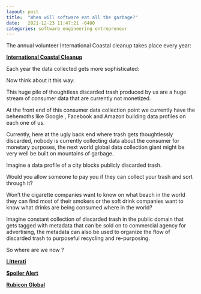 ```yaml
---
layout: post
title:  "When will software eat all the garbage?"
date:   2021-12-23 11:47:21 -0400
categories: software engineering entrepreneur
---
```


The annual volunteer International Coastal cleanup takes place every year:

**[International Coastal Cleanup](https://oceanconservancy.org/trash-free-seas/international-coastal-cleanup/)**


Each year the data collected gets more sophisticated:

Now think about it this way:

This huge pile of thoughtless discarded trash produced by us are a huge stream of consumer data that are currently not monetized.

At the front end of this consumer data collection point we currently have the behemoths like Google , Facebook 
and Amazon building data profiles on each one of us.

Currently, here at the ugly back end where trash gets thoughtlessly discarded, nobody is currently collecting data about 
the consumer for monetary purposes, the next world global data collection giant might be very well be built on 
mountains of garbage.

Imagine a data profile of a city blocks publicly discarded trash.

Would you allow someone to pay you if they can collect your trash and sort through it? 

Won’t the cigarette companies want to know on what beach in the world they can find most of their smokers or the 
soft drink companies want to know what drinks are being consumed where in the world?

Imagine constant collection of discarded trash in the public domain that gets tagged with metadata that can be sold on 
to commercial agency for advertising, the metadata can also be used to organize the flow of discarded trash to 
purposeful recycling and re-purposing.

So where are we now ?

**[Litterati](https://litterati.org/)**

**[Spoiler Alert](https://www.spoileralert.com/)**

**[Rubicon Global](https://www.rubicon.com/)**
